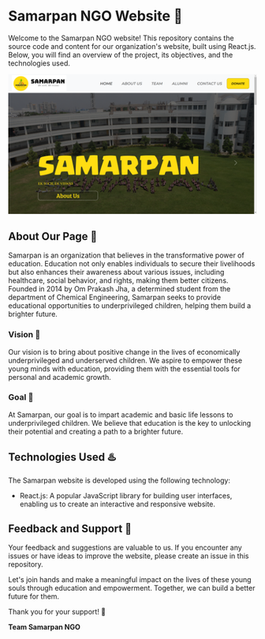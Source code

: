 # Samarpan NGO Website 🌟

Welcome to the Samarpan NGO website! This repository contains the source code and content for our organization's website, built using React.js. Below, you will find an overview of the project, its objectives, and the technologies used.

<div align="center">
  <img src="https://github.com/sanon8268/Samarpan-readme/blob/master/Screenshot%20from%202023-07-30%2023-56-03.png" alt="Preview Site" width="550" />
</div>

## About Our Page :star2:

Samarpan is an organization that believes in the transformative power of education. Education not only enables individuals to secure their livelihoods but also enhances their awareness about various issues, including healthcare, social behavior, and rights, making them better citizens. Founded in 2014 by Om Prakash Jha, a determined student from the department of Chemical Engineering, Samarpan seeks to provide educational opportunities to underprivileged children, helping them build a brighter future.

### Vision 🎯

Our vision is to bring about positive change in the lives of economically underprivileged and underserved children. We aspire to empower these young minds with education, providing them with the essential tools for personal and academic growth.

### Goal 🎯

At Samarpan, our goal is to impart academic and basic life lessons to underprivileged children. We believe that education is the key to unlocking their potential and creating a path to a brighter future.

## Technologies Used :hotsprings:

The Samarpan website is developed using the following technology:

- React.js: A popular JavaScript library for building user interfaces, enabling us to create an interactive and responsive website.

## Feedback and Support :beginner:

Your feedback and suggestions are valuable to us. If you encounter any issues or have ideas to improve the website, please create an issue in this repository.

Let's join hands and make a meaningful impact on the lives of these young souls through education and empowerment. Together, we can build a better future for them.

Thank you for your support! 👏

**Team Samarpan NGO**
